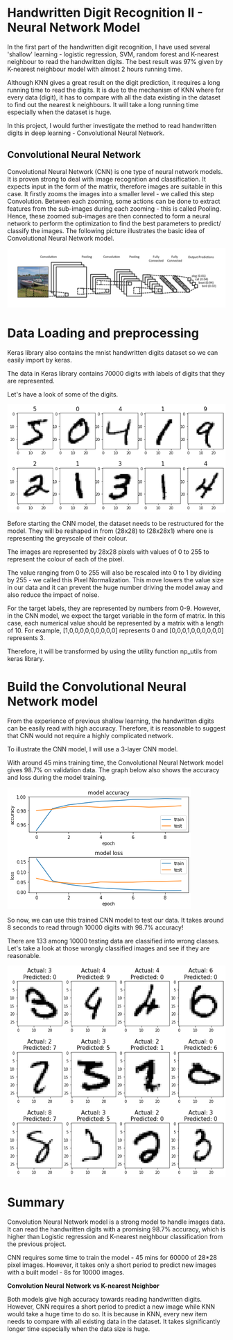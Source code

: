 # Handwritten Digit Recognition II - Neural Network Model
In the first part of the handwritten digit recognition, I have used several 'shallow' learning - logistic regression, SVM, random forest and K-nearest neighbour to read the handwritten digits. The best result was 97% given by K-nearest neighbour model with almost 2 hours running time.

Although KNN gives a great result on the digit prediction, it requires a long running time to read the digits. It is due to the mechanism of KNN where for every data (digit), it has to compare with all the data existing in the dataset to find out the nearest k neighbours. It will take a long running time especially when the dataset is huge.

In this project, I would further investigate the method to read handwritten digits in deep learning - Convolutional Neural Network.

## Convolutional Neural Network 
Convolutional Neural Network (CNN) is one type of neural network models. It is proven strong to deal with image recognition and classification. It expects input in the form of the matrix, therefore images are suitable in this case. It firstly zooms the images into a smaller level - we called this step Convolution. Between each zooming, some actions can be done to extract features from the sub-images during each zooming - this is called Pooling. Hence, these zoomed sub-images are then connected to form a neural network to perform the optimization to find the best parameters to predict/ classify the images. The following picture illustrates the basic idea of Convolutional Neural Network model. 

![CNN illustration](https://github.com/tommy539/Data-Science-Project/blob/master/Handwritten%20Digit%20Recognition%20II%20-%20Neural%20Network%20Model/images/CNN-explain.png)

# Data Loading and preprocessing
Keras library also contains the mnist handwritten digits dataset so we can easily import by keras.

The data in Keras library contains 70000 digits with labels of digits that they are represented.

Let's have a look of some of the digits.

![digits](https://github.com/tommy539/Data-Science-Project/blob/master/Handwritten%20Digit%20Recognition%20II%20-%20Neural%20Network%20Model/images/digits.png)

Before starting the CNN model, the dataset needs to be restructured for the model. They will be reshaped in from (28x28) to (28x28x1) where one is representing the greyscale of their colour.

The images are represented by 28x28 pixels with values of 0 to 255 to represent the colour of each of the pixel.

The value ranging from 0 to 255 will also be rescaled into 0 to 1 by dividing by 255 - we called this Pixel Normalization. This move lowers the value size in our data and it can prevent the huge number driving the model away and also reduce the impact of noise.

For the target labels, they are represented by numbers from 0-9. However, in the CNN model, we expect the target variable in the form of matrix. In this case, each numerical value should be represented by a matrix with a length of 10. For example, [1,0,0,0,0,0,0,0,0,0] represents 0 and [0,0,0,1,0,0,0,0,0,0] represents 3.

Therefore, it will be transformed by using the utility function np_utils from keras library.

# Build the Convolutional Neural Network model
From the experience of previous shallow learning, the handwritten digits can be easily read with high accuracy. Therefore, it is reasonable to suggest that CNN would not require a highly complicated network.

To illustrate the CNN model, I will use a 3-layer CNN model.

With around 45 mins training time, the Convolutional Neural Network model gives 98.7% on validation data. The graph below also shows the accuracy and loss during the model training.

![CNN_result](https://github.com/tommy539/Data-Science-Project/blob/master/Handwritten%20Digit%20Recognition%20II%20-%20Neural%20Network%20Model/images/CNN-performance.png)

So now, we can use this trained CNN model to test our data. It takes around 8 seconds to read through 10000 digits with 98.7% accuracy!

There are 133 among 10000 testing data are classified into wrong classes. Let's take a look at those wrongly classified images and see if they are reasonable.

![wrong](https://github.com/tommy539/Data-Science-Project/blob/master/Handwritten%20Digit%20Recognition%20II%20-%20Neural%20Network%20Model/images/wrong.png)

# Summary
Convolution Neural Network model is a strong model to handle images data. It can read the handwritten digits with a promising 98.7% accuracy, which is higher than Logistic regression and K-nearest neighbour classification from the previous project.

CNN requires some time to train the model - 45 mins for 60000 of 28*28 pixel images. However, it takes only a short period to predict new images with a built model - 8s for 10000 images.

**Convolution Neural Network vs K-nearest Neighbor**

Both models give high accuracy towards reading handwritten digits. However, CNN requires a short period to predict a new image while KNN would take a huge time to do so. It is because in KNN, every new item needs to compare with all existing data in the dataset. It takes significantly longer time especially when the data size is huge.
